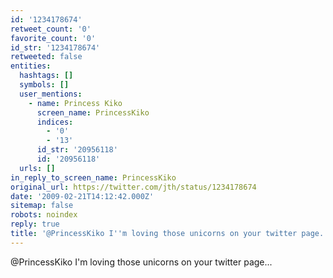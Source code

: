 ```yaml
---
id: '1234178674'
retweet_count: '0'
favorite_count: '0'
id_str: '1234178674'
retweeted: false
entities:
  hashtags: []
  symbols: []
  user_mentions:
    - name: Princess Kiko
      screen_name: PrincessKiko
      indices:
        - '0'
        - '13'
      id_str: '20956118'
      id: '20956118'
  urls: []
in_reply_to_screen_name: PrincessKiko
original_url: https://twitter.com/jth/status/1234178674
date: '2009-02-21T14:12:42.000Z'
sitemap: false
robots: noindex
reply: true
title: '@PrincessKiko I''m loving those unicorns on your twitter page...'
---
```


@PrincessKiko I'm loving those unicorns on your twitter page...
